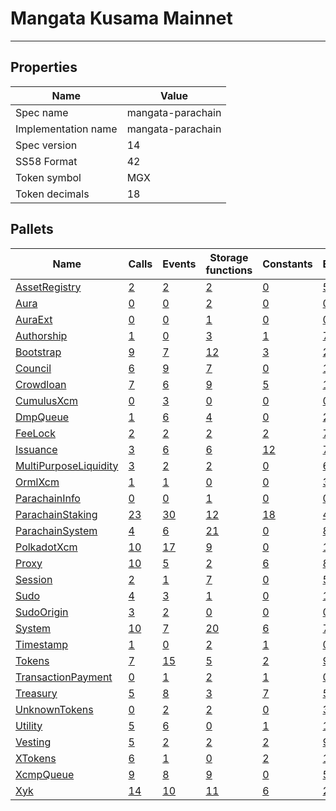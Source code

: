 # Mangata Kusama Mainnet

---------

## Properties
| Name | Value |
| -------- | -------- |
| Spec name     | mangata-parachain     |
| Implementation name     | mangata-parachain     |
| Spec version     | 14     |
| SS58 Format     | 42     |
| Token symbol      | MGX     |
| Token decimals      | 18     |

## Pallets
| Name | Calls | Events | Storage functions | Constants | Errors
| -------- | -------- | -------- | -------- | -------- | -------- |
| [AssetRegistry](assetregistry.md) | [2](assetregistry.md#calls) | [2](assetregistry.md#events) | [2](assetregistry.md#storage-functions) | [0](assetregistry.md#constants) | [5](assetregistry.md#errors)
| [Aura](aura.md) | [0](aura.md#calls) | [0](aura.md#events) | [2](aura.md#storage-functions) | [0](aura.md#constants) | [0](aura.md#errors)
| [AuraExt](auraext.md) | [0](auraext.md#calls) | [0](auraext.md#events) | [1](auraext.md#storage-functions) | [0](auraext.md#constants) | [0](auraext.md#errors)
| [Authorship](authorship.md) | [1](authorship.md#calls) | [0](authorship.md#events) | [3](authorship.md#storage-functions) | [1](authorship.md#constants) | [7](authorship.md#errors)
| [Bootstrap](bootstrap.md) | [9](bootstrap.md#calls) | [7](bootstrap.md#events) | [12](bootstrap.md#storage-functions) | [3](bootstrap.md#constants) | [21](bootstrap.md#errors)
| [Council](council.md) | [6](council.md#calls) | [9](council.md#events) | [7](council.md#storage-functions) | [0](council.md#constants) | [11](council.md#errors)
| [Crowdloan](crowdloan.md) | [7](crowdloan.md#calls) | [6](crowdloan.md#events) | [9](crowdloan.md#storage-functions) | [5](crowdloan.md#constants) | [16](crowdloan.md#errors)
| [CumulusXcm](cumulusxcm.md) | [0](cumulusxcm.md#calls) | [3](cumulusxcm.md#events) | [0](cumulusxcm.md#storage-functions) | [0](cumulusxcm.md#constants) | [0](cumulusxcm.md#errors)
| [DmpQueue](dmpqueue.md) | [1](dmpqueue.md#calls) | [6](dmpqueue.md#events) | [4](dmpqueue.md#storage-functions) | [0](dmpqueue.md#constants) | [2](dmpqueue.md#errors)
| [FeeLock](feelock.md) | [2](feelock.md#calls) | [2](feelock.md#events) | [2](feelock.md#storage-functions) | [2](feelock.md#constants) | [7](feelock.md#errors)
| [Issuance](issuance.md) | [3](issuance.md#calls) | [6](issuance.md#events) | [6](issuance.md#storage-functions) | [12](issuance.md#constants) | [7](issuance.md#errors)
| [MultiPurposeLiquidity](multipurposeliquidity.md) | [3](multipurposeliquidity.md#calls) | [2](multipurposeliquidity.md#events) | [2](multipurposeliquidity.md#storage-functions) | [0](multipurposeliquidity.md#constants) | [6](multipurposeliquidity.md#errors)
| [OrmlXcm](ormlxcm.md) | [1](ormlxcm.md#calls) | [1](ormlxcm.md#events) | [0](ormlxcm.md#storage-functions) | [0](ormlxcm.md#constants) | [3](ormlxcm.md#errors)
| [ParachainInfo](parachaininfo.md) | [0](parachaininfo.md#calls) | [0](parachaininfo.md#events) | [1](parachaininfo.md#storage-functions) | [0](parachaininfo.md#constants) | [0](parachaininfo.md#errors)
| [ParachainStaking](parachainstaking.md) | [23](parachainstaking.md#calls) | [30](parachainstaking.md#events) | [12](parachainstaking.md#storage-functions) | [18](parachainstaking.md#constants) | [43](parachainstaking.md#errors)
| [ParachainSystem](parachainsystem.md) | [4](parachainsystem.md#calls) | [6](parachainsystem.md#events) | [21](parachainsystem.md#storage-functions) | [0](parachainsystem.md#constants) | [8](parachainsystem.md#errors)
| [PolkadotXcm](polkadotxcm.md) | [10](polkadotxcm.md#calls) | [17](polkadotxcm.md#events) | [9](polkadotxcm.md#storage-functions) | [0](polkadotxcm.md#constants) | [13](polkadotxcm.md#errors)
| [Proxy](proxy.md) | [10](proxy.md#calls) | [5](proxy.md#events) | [2](proxy.md#storage-functions) | [6](proxy.md#constants) | [8](proxy.md#errors)
| [Session](session.md) | [2](session.md#calls) | [1](session.md#events) | [7](session.md#storage-functions) | [0](session.md#constants) | [5](session.md#errors)
| [Sudo](sudo.md) | [4](sudo.md#calls) | [3](sudo.md#events) | [1](sudo.md#storage-functions) | [0](sudo.md#constants) | [1](sudo.md#errors)
| [SudoOrigin](sudoorigin.md) | [3](sudoorigin.md#calls) | [2](sudoorigin.md#events) | [0](sudoorigin.md#storage-functions) | [0](sudoorigin.md#constants) | [0](sudoorigin.md#errors)
| [System](system.md) | [10](system.md#calls) | [7](system.md#events) | [20](system.md#storage-functions) | [6](system.md#constants) | [7](system.md#errors)
| [Timestamp](timestamp.md) | [1](timestamp.md#calls) | [0](timestamp.md#events) | [2](timestamp.md#storage-functions) | [1](timestamp.md#constants) | [0](timestamp.md#errors)
| [Tokens](tokens.md) | [7](tokens.md#calls) | [15](tokens.md#events) | [5](tokens.md#storage-functions) | [2](tokens.md#constants) | [9](tokens.md#errors)
| [TransactionPayment](transactionpayment.md) | [0](transactionpayment.md#calls) | [1](transactionpayment.md#events) | [2](transactionpayment.md#storage-functions) | [1](transactionpayment.md#constants) | [0](transactionpayment.md#errors)
| [Treasury](treasury.md) | [5](treasury.md#calls) | [8](treasury.md#events) | [3](treasury.md#storage-functions) | [7](treasury.md#constants) | [5](treasury.md#errors)
| [UnknownTokens](unknowntokens.md) | [0](unknowntokens.md#calls) | [2](unknowntokens.md#events) | [2](unknowntokens.md#storage-functions) | [0](unknowntokens.md#constants) | [3](unknowntokens.md#errors)
| [Utility](utility.md) | [5](utility.md#calls) | [6](utility.md#events) | [0](utility.md#storage-functions) | [1](utility.md#constants) | [1](utility.md#errors)
| [Vesting](vesting.md) | [5](vesting.md#calls) | [2](vesting.md#events) | [2](vesting.md#storage-functions) | [2](vesting.md#constants) | [9](vesting.md#errors)
| [XTokens](xtokens.md) | [6](xtokens.md#calls) | [1](xtokens.md#events) | [0](xtokens.md#storage-functions) | [2](xtokens.md#constants) | [19](xtokens.md#errors)
| [XcmpQueue](xcmpqueue.md) | [9](xcmpqueue.md#calls) | [8](xcmpqueue.md#events) | [9](xcmpqueue.md#storage-functions) | [0](xcmpqueue.md#constants) | [5](xcmpqueue.md#errors)
| [Xyk](xyk.md) | [14](xyk.md#calls) | [10](xyk.md#events) | [11](xyk.md#storage-functions) | [6](xyk.md#constants) | [29](xyk.md#errors)